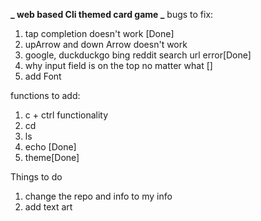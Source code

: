 **_ web based Cli themed card game _**
bugs to fix:

1. tap completion doesn't work [Done]
1. upArrow and down Arrow doesn't work
1. google, duckduckgo bing reddit search url error[Done]
1. why input field is on the top no matter what []
1. add Font

functions to add:

1. c + ctrl functionality
1. cd
1. ls
1. echo [Done]
1. theme[Done]

Things to do

1. change the repo and info to my info
1. add text art
